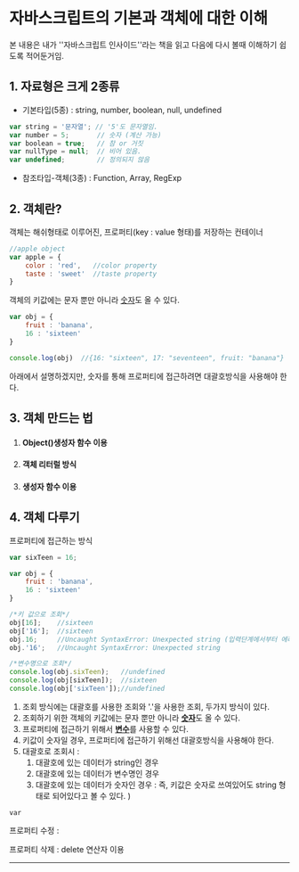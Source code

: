 # 자바스크립트의 기본과 객체에 대한 이해

본 내용은 내가 ''자바스크립트 인사이드''라는 책을 읽고 다음에 다시 볼때 이해하기 쉽도록 적어둔거임.



## 1. 자료형은 크게 2종류

- 기본타입(5종) : string, number, boolean, null, undefined

```js
var string = '문자열'; // '5'도 문자열임.
var number = 5;  	  // 숫자 (계산 가능)
var boolean = true;   // 참 or 거짓
var nullType = null;  // 비어 있음.
var undefined;        // 정의되지 않음
```

- 참조타입-객체(3종) : Function, Array, RegExp





## 2. 객체란?

객체는 해쉬형태로 이루어진, 프로퍼티(key : value 형태)를 저장하는 컨테이너

```javascript
//apple object
var apple = {
	color : 'red',   //color property
  	taste : 'sweet'  //taste property
}
```



객체의 키값에는 문자 뿐만 아니라 <u>숫자</u>도 올 수 있다. 

```javascript
var obj = {
    fruit : 'banana',
    16 : 'sixteen'
}

console.log(obj)  //{16: "sixteen", 17: "seventeen", fruit: "banana"}
```

아래에서 설명하겠지만, 숫자를 통해 프로퍼티에 접근하려면 대괄호방식을 사용해야 한다.



## 3. 객체 만드는 법

1. #### Object()생성자 함수 이용

2. #### 객체 리터럴 방식

3. #### 생성자 함수 이용





## 4. 객체 다루기

프로퍼티에 접근하는 방식

```javascript
var sixTeen = 16;

var obj = {
    fruit : 'banana',
    16 : 'sixteen'
}

/*키 값으로 조회*/
obj[16]; 	//sixteen
obj['16']; 	//sixteen
obj.16; 	//Uncaught SyntaxError: Unexpected string (입력단계에서부터 에러남)
obj.'16'; 	//Uncaught SyntaxError: Unexpected string

/*변수명으로 조회*/
console.log(obj.sixTeen); 	//undefined
console.log(obj[sixTeen]); 	//sixteen
console.log(obj['sixTeen']);//undefined
```

1. 조회 방식에는 대괄호를 사용한 조회와 '.'을 사용한 조회, 두가지 방식이 있다. 
2. 조회하기 위한 객체의 키값에는 문자 뿐만 아니라 <u>**숫자**</u>도 올 수 있다. 
3. 프로퍼티에 접근하기 위해서 <u>**변수**</u>를 사용할 수 있다. 
4. 키값이 숫자일 경우, 프로퍼티에 접근하기 위해선 대괄호방식을 사용해야 한다.
5. 대괄호로 조회시 : 
   1. 대괄호에 있는 데이터가 string인 경우
   2. 대괄호에 있는 데이터가 변수명인 경우
   3. 대괄호에 있는 데이터가 숫자인 경우 : 즉, 키값은 숫자로 쓰여있어도 string 형태로 되어있다고 볼 수 있다. )



```
var 
```

프로퍼티 수정 : 

프로퍼티 삭제 : delete 연산자 이용





---





